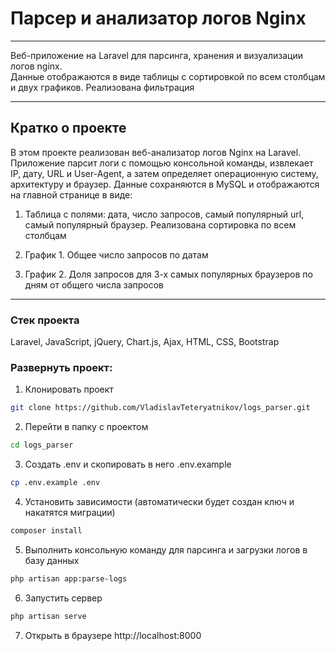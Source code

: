 # Парсер и анализатор логов Nginx 
___
Веб-приложение на Laravel для парсинга, хранения и визуализации логов nginx.  
Данные отображаются в виде таблицы с сортировкой по всем столбцам и двух графиков. Реализована фильтрация
___

## Кратко о проекте
В этом проекте реализован веб-анализатор логов Nginx на Laravel.
Приложение парсит логи с помощью консольной команды, извлекает IP, дату, URL и User-Agent, а затем определяет операционную систему, архитектуру и браузер.
Данные сохраняются в MySQL и отображаются на главной странице в виде:
1) Таблица с полями: дата, число запросов, самый популярный url, самый популярный браузер. Реализована сортировка по всем столбцам

2) График 1. Общее число запросов по датам
3) График 2. Доля запросов для 3-х самых популярных браузеров по дням от общего числа запросов
___

### Стек проекта
Laravel, JavaScript, jQuery, Chart.js, Ajax, HTML, CSS, Bootstrap

### Развернуть проект:
1. Клонировать проект
```bash
git clone https://github.com/VladislavTeteryatnikov/logs_parser.git
```
2. Перейти в папку с проектом
```bash
cd logs_parser
```
3. Создать .env и скопировать в него .env.example
```bash
cp .env.example .env
```
4. Установить зависимости (автоматически будет создан ключ и накатятся миграции)
```bash
composer install
```
5. Выполнить консольную команду для парсинга и загрузки логов в базу данных
```bash
php artisan app:parse-logs
```
6. Запустить сервер
```bash
php artisan serve
```
7. Открыть в браузере
 http://localhost:8000

